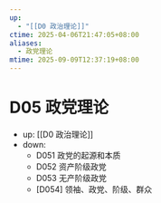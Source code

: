 ```yaml
---
up:
  - "[[D0 政治理论]]"
ctime: 2025-04-06T21:47:05+08:00
aliases:
  - 政党理论
mtime: 2025-09-09T12:37:19+08:00
---
```


# D05 政党理论

- up: [[D0 政治理论]]
- down:	
	- D051 政党的起源和本质
	- D052 资产阶级政党
	- D053 无产阶级政党
	- [D054] 领袖、政党、阶级、群众
	
